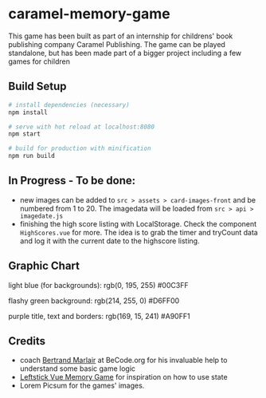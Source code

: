 # caramel-memory-game

This game has been built as part of an internship for childrens' book publishing company Caramel Publishing. The game can be played standalone, but has been made part of a bigger project including a few games for children


## Build Setup

``` bash
# install dependencies (necessary)
npm install

# serve with hot reload at localhost:8080
npm start

# build for production with minification
npm run build

```

## In Progress - To be done:

* new images can be added to ```src > assets > card-images-front``` and be numbered from 1 to 20. The imagedata will be loaded from ```src > api > imagedate.js```
* finishing the high score listing with LocalStorage. Check the component ```HighScores.vue``` for more. The idea is to grab the timer and tryCount data and log it with the current date to the highscore listing.



## Graphic Chart
light blue (for backgrounds):     rgb(0, 195, 255)     #00C3FF

flashy green background:          rgb(214, 255, 0)     #D6FF00

purple title, text and borders:   rgb(169, 15, 241)    #A90FF1


## Credits
* coach [Bertrand Marlair](https://github.com/bertrandBecode) at BeCode.org for his invaluable help to understand some basic game logic
* [Leftstick Vue Memory Game](https://github.com/leftstick/vue-memory-game) for inspiration on how to use state
* Lorem Picsum for the games' images.
